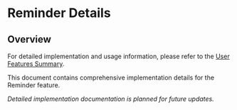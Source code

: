# Reminder Details

## Overview

For detailed implementation and usage information, please refer to the [User Features Summary](README.md).

This document contains comprehensive implementation details for the Reminder feature.

*Detailed implementation documentation is planned for future updates.*
